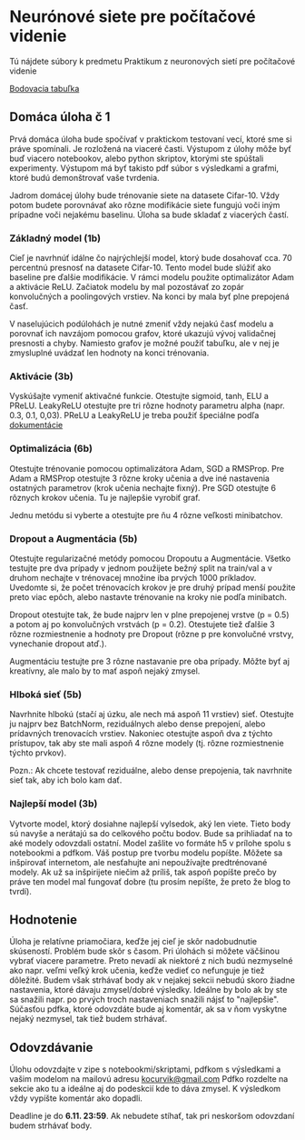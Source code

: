 # Neurónové siete pre počítačové videnie

Tú nájdete súbory k predmetu Praktikum z neuronových sietí pre počítačové videnie

[Bodovacia tabuľka](https://docs.google.com/spreadsheets/d/1oGddioqF9-LL4pEr5f0VdXgg_hKkn2rmF_YBNlTihY4/edit?usp=sharing)



## Domáca úloha č 1

Prvá domáca úloha bude spočívať v praktickom testovaní vecí, ktoré sme si práve spomínali. Je rozložená na viaceré časti. Výstupom z úlohy môže byť buď viacero notebookov, alebo python skriptov, ktorými ste spúštali experimenty. Výstupom má byť takisto pdf súbor s výsledkami a grafmi, ktoré budú demonštrovať vaše tvrdenia.

Jadrom domácej úlohy bude trénovanie siete na datasete Cifar-10. Vždy potom budete porovnávať ako rôzne modifikácie siete fungujú voči iným prípadne voči nejakému baselinu. Úloha sa bude skladať z viacerých častí.

### Základný model (1b)

Cieľ je navrhnúť idálne čo najrýchlejší model, ktorý bude dosahovať cca. 70 percentnú presnosť na datasete Cifar-10. Tento model bude slúžiť ako baseline pre ďalšie modifikácie. V rámci modelu použite optimalizátor Adam a aktivácie ReLU. Začiatok modelu by mal pozostávať zo zopár konvolučných a poolingových vrstiev. Na konci by mala byť plne prepojená časť.

V naselujúcich podúlohách je nutné zmeniť vždy nejakú časť modelu a porovnať ich navzájom pomocou grafov, ktoré ukazujú vývoj validačnej presnosti a chyby. Namiesto grafov je možné použiť tabuľku, ale v nej je zmysluplné uvádzať len hodnoty na konci trénovania.

### Aktivácie (3b)

Vyskúšajte vymeniť aktivačné funkcie. Otestujte sigmoid, tanh, ELU a PReLU. LeakyReLU otestujte pre tri rôzne hodnoty parametru alpha (napr. 0.3, 0.1, 0,03). PReLU a LeakyReLU je treba použiť špeciálne podľa [dokumentácie](https://keras.io/layers/advanced-activations/)

### Optimalizácia (6b)

Otestujte trénovanie pomocou optimalizátora Adam, SGD a RMSProp. Pre Adam a RMSProp otestujte 3 rôzne kroky učenia a dve iné nastavenia ostatných parametrov (krok učenia nechajte fixný). Pre SGD otestujte 6 rôznych krokov učenia. Tu je najlepšie vyrobiť graf.

Jednu metódu si vyberte a otestujte pre ňu 4 rôzne veľkosti minibatchov.

### Dropout a Augmentácia (5b)

Otestujte regularizačné metódy pomocou Dropoutu a Augmentácie. Všetko testujte pre dva prípady v jednom použijete bežný split na train/val a v druhom nechajte v trénovacej množine iba prvých 1000 príkladov. Uvedomte si, že počet trénovacích krokov je pre druhý prípad menší použite preto viac epôch, alebo nastavte trénovanie na kroky nie podľa minibatch.

Dropout otestujte tak, že bude najprv len v plne prepojenej vrstve (p = 0.5) a potom aj po konvolučných vrstvách (p = 0.2). Otestujete tiež ďalšie 3 rôzne rozmiestnenie a hodnoty pre Dropout (rôzne p pre konvolučné vrstvy, vynechanie dropout atď.).

Augmentáciu testujte pre 3 rôzne nastavanie pre oba prípady. Môžte byť aj kreatívny, ale malo by to mať aspoň nejaký zmysel.

### Hlboká sieť (5b)

Navrhnite hlbokú (stačí aj úzku, ale nech má aspoň 11 vrstiev) sieť. Otestujte ju najprv bez BatchNorm, reziduálnych alebo dense prepojení, alebo prídavných trenovacích vrstiev. Nakoniec otestujte aspoň dva z týchto prístupov, tak aby ste mali aspoň 4 rôzne modely (tj. rôzne rozmiestnenie týchto prvkov).

Pozn.: Ak chcete testovať reziduálne, alebo dense prepojenia, tak navrhnite sieť tak, aby ich bolo kam dať.

### Najlepší model (3b)

Vytvorte model, ktorý dosiahne najlepší vylsedok, aký len viete. Tieto body sú navyše a nerátajú sa do celkového počtu bodov. Bude sa prihliadať na to aké modely odovzdali ostatní. Model zašlite vo formáte h5 v prílohe spolu s notebookmi a pdfkom. Váš postup pre tvorbu modelu popíšte. Môžete sa inšpirovať internetom, ale nesťahujte ani nepoužívajte predtrénované modely. Ak už sa inšpirijete niečim až príliš, tak aspoň popíšte prečo by práve ten model mal fungovať dobre (tu prosím nepíšte, že preto že blog to tvrdí).

## Hodnotenie

Úloha je relatívne priamočiara, keďže jej cieľ je skôr nadobudnutie skúseností. Problém bude skôr s časom. Pri úlohách si môžete väčšinou vybrať viacere parametre. Preto nevadí ak niektoré z nich budú nezmyselné ako napr. veľmi veľký krok učenia, keďže vedieť co nefunguje je tiež dôležité. Budem však strhávať body ak v nejakej sekcii nebudú skoro žiadne nastavenia, ktoré dávaju zmysel/dobré výsledky. Ideálne by bolo ak by ste sa snažili napr. po prvých troch nastaveniach snažili nájsť to "najlepšie". Súčasťou pdfka, ktoré odovzdáte bude aj komentár, ak sa v ňom vyskytne nejaký nezmysel, tak tiež budem strhávať.

## Odovzdávanie

Úlohu odovzdajte v zipe s notebookmi/skriptami, pdfkom s výsledkami a vašim modelom na mailovú adresu kocurvik@gmail.com Pdfko rozdelte na sekcie ako tu a ideálne aj do podeskcií kde to dáva zmysel. K výsledkom vždy vypíšte komentár ako dopadli.

Deadline je do **6.11. 23:59**. Ak nebudete stíhať, tak pri neskoršom odovzdaní budem strhávať body.


